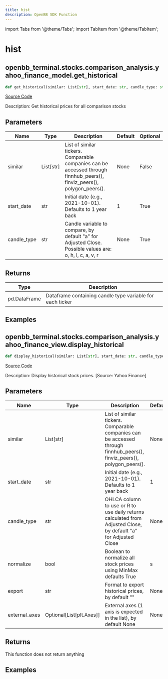 ```yaml
---
title: hist
description: OpenBB SDK Function
---
```


import Tabs from '@theme/Tabs';
import TabItem from '@theme/TabItem';

# hist

<Tabs>
<TabItem value="model" label="Model" default>

## openbb_terminal.stocks.comparison_analysis.yahoo_finance_model.get_historical

```python title='openbb_terminal/stocks/comparison_analysis/yahoo_finance_model.py'
def get_historical(similar: List[str], start_date: str, candle_type: str) -> DataFrame
```
[Source Code](https://github.com/OpenBB-finance/OpenBBTerminal/tree/main/openbb_terminal/stocks/comparison_analysis/yahoo_finance_model.py#L31)

Description: Get historical prices for all comparison stocks

## Parameters

| Name | Type | Description | Default | Optional |
| ---- | ---- | ----------- | ------- | -------- |
| similar | List[str] | List of similar tickers.<br/>Comparable companies can be accessed through<br/>finnhub_peers(), finviz_peers(), polygon_peers(). | None | False |
| start_date | str | Initial date (e.g., 2021-10-01). Defaults to 1 year back | 1 | True |
| candle_type | str | Candle variable to compare, by default "a" for Adjusted Close. Possible values are: o, h, l, c, a, v, r | None | True |

## Returns

| Type | Description |
| ---- | ----------- |
| pd.DataFrame | Dataframe containing candle type variable for each ticker |

## Examples



</TabItem>
<TabItem value="view" label="View">

## openbb_terminal.stocks.comparison_analysis.yahoo_finance_view.display_historical

```python title='openbb_terminal/stocks/comparison_analysis/yahoo_finance_view.py'
def display_historical(similar: List[str], start_date: str, candle_type: str, normalize: bool, export: str, external_axes: Optional[List[matplotlib.axes._axes.Axes]]) -> None
```
[Source Code](https://github.com/OpenBB-finance/OpenBBTerminal/tree/main/openbb_terminal/stocks/comparison_analysis/yahoo_finance_view.py#L44)

Description: Display historical stock prices. [Source: Yahoo Finance]

## Parameters

| Name | Type | Description | Default | Optional |
| ---- | ---- | ----------- | ------- | -------- |
| similar | List[str] | List of similar tickers.<br/>Comparable companies can be accessed through<br/>finnhub_peers(), finviz_peers(), polygon_peers(). | None | False |
| start_date | str | Initial date (e.g., 2021-10-01). Defaults to 1 year back | 1 | True |
| candle_type | str | OHLCA column to use or R to use daily returns calculated from Adjusted Close, by default "a" for Adjusted Close | None | True |
| normalize | bool | Boolean to normalize all stock prices using MinMax defaults True | s | True |
| export | str | Format to export historical prices, by default "" | None | True |
| external_axes | Optional[List[plt.Axes]] | External axes (1 axis is expected in the list), by default None | None | True |

## Returns

This function does not return anything

## Examples



</TabItem>
</Tabs>